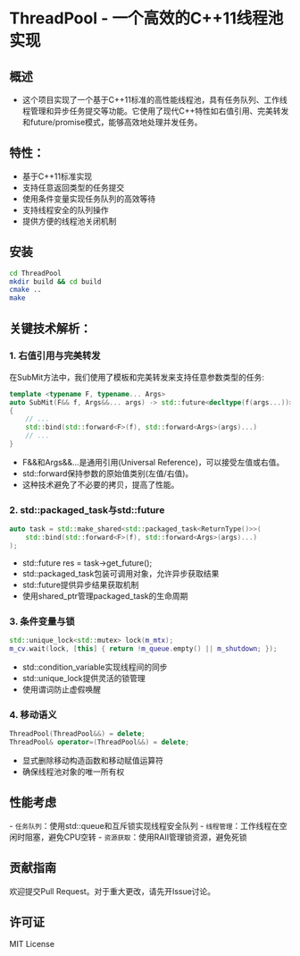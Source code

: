 # ThreadPool - 一个高效的C++11线程池实现

## 概述
- 这个项目实现了一个基于C++11标准的高性能线程池，具有任务队列、工作线程管理和异步任务提交等功能。它使用了现代C++特性如右值引用、完美转发和future/promise模式，能够高效地处理并发任务。

## 特性：
- 基于C++11标准实现
- 支持任意返回类型的任务提交
- 使用条件变量实现任务队列的高效等待
- 支持线程安全的队列操作
- 提供方便的线程池关闭机制

## 安装
```bash
cd ThreadPool
mkdir build && cd build
cmake ..
make
```

## 关键技术解析：
### 1. 右值引用与完美转发
在SubMit方法中，我们使用了模板和完美转发来支持任意参数类型的任务:
```cpp
template <typename F, typename... Args>
auto SubMit(F&& f, Args&&... args) -> std::future<decltype(f(args...))>
{
    // ...
    std::bind(std::forward<F>(f), std::forward<Args>(args)...)
    // ...
}
```
- F&&和Args&&...是通用引用(Universal Reference)，可以接受左值或右值。
- std::forward保持参数的原始值类别(左值/右值)。
- 这种技术避免了不必要的拷贝，提高了性能。

### 2. std::packaged_task与std::future
```cpp
auto task = std::make_shared<std::packaged_task<ReturnType()>>(
    std::bind(std::forward<F>(f), std::forward<Args>(args)...)
);
```
- std::future<ReturnType> res = task->get_future();
- std::packaged_task包装可调用对象，允许异步获取结果
- std::future提供异步结果获取机制
- 使用shared_ptr管理packaged_task的生命周期

### 3. 条件变量与锁
```cpp
std::unique_lock<std::mutex> lock(m_mtx);
m_cv.wait(lock, [this] { return !m_queue.empty() || m_shutdown; });
```
- std::condition_variable实现线程间的同步
- std::unique_lock提供灵活的锁管理
- 使用谓词防止虚假唤醒

### 4. 移动语义
```cpp
ThreadPool(ThreadPool&&) = delete;
ThreadPool& operator=(ThreadPool&&) = delete;
```

- 显式删除移动构造函数和移动赋值运算符
- 确保线程池对象的唯一所有权

## 性能考虑
​- `​任务队列​​`：使用std::queue和互斥锁实现线程安全队列
​- `​线程管理`​​：工作线程在空闲时阻塞，避免CPU空转
​- `​资源获取`​​：使用RAII管理锁资源，避免死锁

## 贡献指南
欢迎提交Pull Request。对于重大更改，请先开Issue讨论。

## 许可证
MIT License